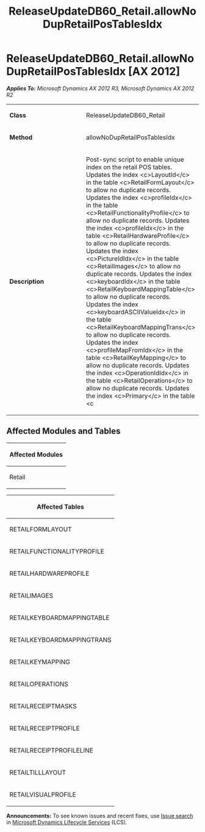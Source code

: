 ﻿---
title: ReleaseUpdateDB60_Retail.allowNoDupRetailPosTablesIdx
TOCTitle: ReleaseUpdateDB60_Retail.allowNoDupRetailPosTablesIdx
ms:assetid: d887e0ed-617f-920a-2f16-1bf0c18212ef
ms:mtpsurl: https://msdn.microsoft.com/en-us/library/JJ687120(v=AX.60)
ms:contentKeyID: 49711567
ms.date: 05/18/2015
mtps_version: v=AX.60
---

# ReleaseUpdateDB60\_Retail.allowNoDupRetailPosTablesIdx [AX 2012]


_**Applies To:** Microsoft Dynamics AX 2012 R3, Microsoft Dynamics AX 2012 R2_

<table>
<colgroup>
<col style="width: 50%" />
<col style="width: 50%" />
</colgroup>
<tbody>
<tr class="odd">
<td><p><strong>Class</strong></p></td>
<td><p>ReleaseUpdateDB60_Retail</p></td>
</tr>
<tr class="even">
<td><p><strong>Method</strong></p></td>
<td><p>allowNoDupRetailPosTablesIdx</p></td>
</tr>
<tr class="odd">
<td><p><strong>Description</strong></p></td>
<td><p>Post-sync script to enable unique index on the retail POS tables. Updates the index &lt;c&gt;LayoutId&lt;/c&gt; in the table &lt;c&gt;RetailFormLayout&lt;/c&gt; to allow no duplicate records. Updates the index &lt;c&gt;profileIdx&lt;/c&gt; in the table &lt;c&gt;RetailFunctionalityProfile&lt;/c&gt; to allow no duplicate records. Updates the index &lt;c&gt;profileIdx&lt;/c&gt; in the table &lt;c&gt;RetailHardwareProfile&lt;/c&gt; to allow no duplicate records. Updates the index &lt;c&gt;PictureIdIdx&lt;/c&gt; in the table &lt;c&gt;RetailImages&lt;/c&gt; to allow no duplicate records. Updates the index &lt;c&gt;keyboardIdx&lt;/c&gt; in the table &lt;c&gt;RetailKeyboardMappingTable&lt;/c&gt; to allow no duplicate records. Updates the index &lt;c&gt;keyboardASCIIValueIdx&lt;/c&gt; in the table &lt;c&gt;RetailKeyboardMappingTrans&lt;/c&gt; to allow no duplicate records. Updates the index &lt;c&gt;profileMapFromIdx&lt;/c&gt; in the table &lt;c&gt;RetailKeyMapping&lt;/c&gt; to allow no duplicate records. Updates the index &lt;c&gt;OperationIdIdx&lt;/c&gt; in the table &lt;c&gt;RetailOperations&lt;/c&gt; to allow no duplicate records. Updates the index &lt;c&gt;Primary&lt;/c&gt; in the table &lt;c</p></td>
</tr>
</tbody>
</table>


## Affected Modules and Tables

<table>
<colgroup>
<col style="width: 100%" />
</colgroup>
<thead>
<tr class="header">
<th><p>Affected Modules</p></th>
</tr>
</thead>
<tbody>
<tr class="odd">
<td><p>Retail</p></td>
</tr>
</tbody>
</table>


<table>
<colgroup>
<col style="width: 100%" />
</colgroup>
<thead>
<tr class="header">
<th><p>Affected Tables</p></th>
</tr>
</thead>
<tbody>
<tr class="odd">
<td><p>RETAILFORMLAYOUT</p></td>
</tr>
<tr class="even">
<td><p>RETAILFUNCTIONALITYPROFILE</p></td>
</tr>
<tr class="odd">
<td><p>RETAILHARDWAREPROFILE</p></td>
</tr>
<tr class="even">
<td><p>RETAILIMAGES</p></td>
</tr>
<tr class="odd">
<td><p>RETAILKEYBOARDMAPPINGTABLE</p></td>
</tr>
<tr class="even">
<td><p>RETAILKEYBOARDMAPPINGTRANS</p></td>
</tr>
<tr class="odd">
<td><p>RETAILKEYMAPPING</p></td>
</tr>
<tr class="even">
<td><p>RETAILOPERATIONS</p></td>
</tr>
<tr class="odd">
<td><p>RETAILRECEIPTMASKS</p></td>
</tr>
<tr class="even">
<td><p>RETAILRECEIPTPROFILE</p></td>
</tr>
<tr class="odd">
<td><p>RETAILRECEIPTPROFILELINE</p></td>
</tr>
<tr class="even">
<td><p>RETAILTILLLAYOUT</p></td>
</tr>
<tr class="odd">
<td><p>RETAILVISUALPROFILE</p></td>
</tr>
</tbody>
</table>

  
**Announcements:** To see known issues and recent fixes, use [Issue search](http://go.microsoft.com/fwlink/?linkid=389258) in [Microsoft Dynamics Lifecycle Services](http://go.microsoft.com/fwlink/?linkid=306505) (LCS).


